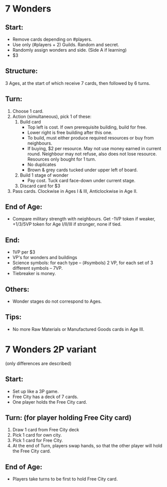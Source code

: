 7 Wonders
=========

Start:
------

* Remove cards depending on #players.
* Use only (#players + 2) Guilds. Random and secret.
* Randomly assign wonders and side.  (Side A if learning)
* $3

Structure:
----------

3 Ages, at the start of which receive 7 cards, then followed by 6 turns.

Turn:
-----

1. Choose 1 card.
2. Action (simultaneous), pick 1 of these:
    1. Build card
        * Top left is cost. If own prerequisite building, build for free.
        * Lower right is free building after this one.
        * To build, must either produce required resources or buy from
        neighbours.
        * If buying, $2 per resource. May not use money earned in current
        round. Neighbour may not refuse, also does not lose resource.
        Resources only bought for 1 turn.
        * No duplicates
        * Brown & grey cards tucked under upper left of board.
    2. Build 1 stage of wonder
        * Pay cost. Tuck card face-down under current stage.
    3. Discard card for $3
3. Pass cards. Clockwise in Ages I & III, Anticlockwise in Age II.

End of Age:
-----------

* Compare military strength with neighbours. Get -1VP token if weaker, +1/3/5VP
token for Age I/II/III if stronger, none if tied.

End:
----

* 1VP per $3
* VP's for wonders and buildings
* Science symbols: for each type – (#symbols) 2 VP, for each set of 3 different
symbols – 7VP.
* Tiebreaker is money.

Others:
-------

* Wonder stages do not correspond to Ages.

Tips:
-----

* No more Raw Materials or Manufactured Goods cards in Age III.


7 Wonders 2P variant
====================

(only differences are described)

Start:
------

* Set up like a 3P game.
* Free City has a deck of 7 cards.
* One player holds the Free City card.

Turn: (for player holding Free City card)
-----------------------------------------

1. Draw 1 card from Free City deck
2. Pick 1 card for own city.
3. Pick 1 card for Free City.
4. At the end of Turn, players swap hands, so that the other player will hold
the Free City card.

End of Age:
-----------

* Players take turns to be first to hold Free City card.

